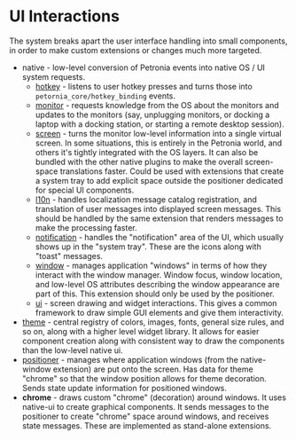 # UI Interactions

The system breaks apart the user interface handling into small components, in order to make custom extensions or changes much more targeted.

* native - low-level conversion of Petronia events into native OS / UI system requests.
  * [hotkey](../projects/native-handler/native-hotkey-extension.yaml) - listens to user hotkey presses and turns those into `petornia_core/hotkey_binding` events.
  * [monitor](../projects/native-handler/native-monitor-extension.yaml) - requests knowledge from the OS about the monitors and updates to the monitors (say, unplugging monitors, or docking a laptop with a docking station, or starting a remote desktop session).
  * [screen](../projects/native-handler/native-screen-extension.yaml) - turns the monitor low-level information into a single virtual screen.  In some situations, this is entirely in the Petronia world, and others it's tightly integrated with the OS layers.  It can also be bundled with the other native plugins to make the overall screen-space translations faster.  Could be used with extensions that create a system tray to add explicit space outside the positioner dedicated for special UI components.
  * [l10n](../projects/native-handler/native-l10n-extension.yaml) - handles localization message catalog registration, and translation of user messages into displayed screen messages.  This should be handled by the same extension that renders messages to make the processing faster.
  * [notification](../projects/native-handler/native-notification-extension.yaml) - handles the "notification" area of the UI, which usually shows up in the "system tray".  These are the icons along with "toast" messages.
  * [window](../projects/native-handler/native-window-extension.yaml) - manages application "windows" in terms of how they interact with the window manager.  Window focus, window location, and low-level OS attributes describing the window appearance are part of this.  This extension should only be used by the positioner.
  * [ui](../projects/native-handler/native-ui-extension.yaml) - screen drawing and widget interactions.  This gives a common framework to draw simple GUI elements and give them interactivity.
* [theme](../projects/ui-extensions/theme-extension.yaml) - central registry of colors, images, fonts, general size rules, and so on, along with a higher level widget library.  It allows for easier component creation along with consistent way to draw the components than the low-level native ui.
* [positioner](../projects/ui-extensions/positioner-extension.yaml) - manages where application windows (from the native-window extension) are put onto the screen.  Has data for theme "chrome" so that the window position allows for theme decoration.  Sends state update information for positioned windows.
* **chrome** - draws custom "chrome" (decoration) around windows.  It uses native-ui to create graphical components.  It sends messages to the positioner to create "chrome" space around windows, and receives state messages.  These are implemented as stand-alone extensions.

